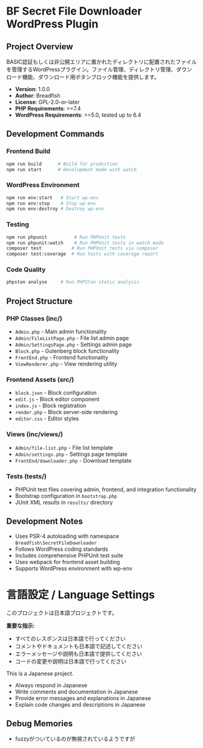 # BF Secret File Downloader WordPress Plugin

## Project Overview
BASIC認証もしくは非公開エリアに置かれたディレクトリに配置されたファイルを管理するWordPressプラグイン。ファイル管理、ディレクトリ管理、ダウンロード機能、ダウンロード用ボタンブロック機能を提供します。

- **Version**: 1.0.0
- **Author**: Breadfish
- **License**: GPL-2.0-or-later
- **PHP Requirements**: >=7.4
- **WordPress Requirements**: >=5.0, tested up to 6.4

## Development Commands

### Frontend Build
```bash
npm run build      # Build for production
npm run start      # Development mode with watch
```

### WordPress Environment
```bash
npm run env:start   # Start wp-env
npm run env:stop    # Stop wp-env
npm run env:destroy # Destroy wp-env
```

### Testing
```bash
npm run phpunit          # Run PHPUnit tests
npm run phpunit:watch    # Run PHPUnit tests in watch mode
composer test           # Run PHPUnit tests via composer
composer test:coverage  # Run tests with coverage report
```

### Code Quality
```bash
phpstan analyse     # Run PHPStan static analysis
```

## Project Structure

### PHP Classes (inc/)
- `Admin.php` - Main admin functionality
- `Admin/FileListPage.php` - File list admin page
- `Admin/SettingsPage.php` - Settings admin page
- `Block.php` - Gutenberg block functionality
- `FrontEnd.php` - Frontend functionality
- `ViewRenderer.php` - View rendering utility

### Frontend Assets (src/)
- `block.json` - Block configuration
- `edit.js` - Block editor component
- `index.js` - Block registration
- `render.php` - Block server-side rendering
- `editor.css` - Editor styles

### Views (inc/views/)
- `Admin/file-list.php` - File list template
- `Admin/settings.php` - Settings page template
- `FrontEnd/downloader.php` - Download template

### Tests (tests/)
- PHPUnit test files covering admin, frontend, and integration functionality
- Bootstrap configuration in `bootstrap.php`
- JUnit XML results in `results/` directory

## Development Notes

- Uses PSR-4 autoloading with namespace `Breadfish\SecretFileDownloader`
- Follows WordPress coding standards
- Includes comprehensive PHPUnit test suite
- Uses webpack for frontend asset building
- Supports WordPress environment with wp-env

# 言語設定 / Language Settings

このプロジェクトは日本語プロジェクトです。

**重要な指示:**
- すべてのレスポンスは日本語で行ってください
- コメントやドキュメントも日本語で記述してください  
- エラーメッセージや説明も日本語で提供してください
- コードの変更や説明は日本語で行ってください

This is a Japanese project.
- Always respond in Japanese
- Write comments and documentation in Japanese
- Provide error messages and explanations in Japanese
- Explain code changes and descriptions in Japanese

## Debug Memories

- fuzzyがついているのが無視されているようですが